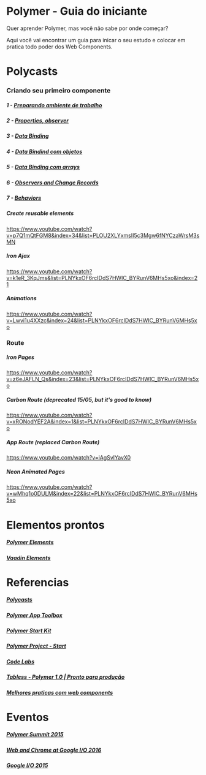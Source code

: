 # Polymer - Guia do iniciante

Quer aprender Polymer, mas você não sabe por onde começar?

Aqui você vai encontrar um guia para inicar o seu estudo e colocar em pratica todo poder dos Web Components.

# Polycasts

### Criando seu primeiro componente

##### 1 - [Preparando ambiente de trabalho](https://github.com/lcassiano1612/polymer/tree/master/1-preparando%20ambiente%20de%20trabalho)

##### 2 - [Properties, observer](https://www.youtube.com/watch?v=7jolqbtIdiY&index=32&list=PLOU2XLYxmsII5c3Mgw6fNYCzaWrsM3sMN) 
	
##### 3 - [Data Binding](https://www.youtube.com/watch?v=1sx6YNn58OQ&index=18&list=PLOU2XLYxmsII5c3Mgw6fNYCzaWrsM3sMN)

##### 4 - [Data Bindind com objetos](https://www.youtube.com/watch?v=0GxteaIaj2Q&list=PLOU2XLYxmsII5c3Mgw6fNYCzaWrsM3sMN&index=16)

##### 5 - [Data Binding com arrays](https://www.youtube.com/watch?v=HBUb8frm2Tw&index=11&list=PLOU2XLYxmsII5c3Mgw6fNYCzaWrsM3sMN)

##### 6 - [Observers and Change Records](https://www.youtube.com/watch?v=m1hFhDYDY6o)

##### 7 - [Behaviors](https://www.youtube.com/watch?v=YrlmieL3Z0k&index=26&list=PLOU2XLYxmsII5c3Mgw6fNYCzaWrsM3sMN)

##### Create reusable elements
https://www.youtube.com/watch?v=p7Q1mQtFGM8&index=34&list=PLOU2XLYxmsII5c3Mgw6fNYCzaWrsM3sMN

##### Iron Ajax
https://www.youtube.com/watch?v=k1eR_3KqJms&list=PLNYkxOF6rcIDdS7HWIC_BYRunV6MHs5xo&index=21

##### Animations
https://www.youtube.com/watch?v=Lwvi1u4XXzc&index=24&list=PLNYkxOF6rcIDdS7HWIC_BYRunV6MHs5xo

### Route

##### Iron Pages
https://www.youtube.com/watch?v=z6eJAFLN_Qs&index=23&list=PLNYkxOF6rcIDdS7HWIC_BYRunV6MHs5xo

##### Carbon Route (deprecated 15/05, but it's good to know)
https://www.youtube.com/watch?v=xRONodYEF2A&index=1&list=PLNYkxOF6rcIDdS7HWIC_BYRunV6MHs5xo

##### App Route (replaced Carbon Route)
https://www.youtube.com/watch?v=iAgSvlYavX0

##### Neon Animated Pages
https://www.youtube.com/watch?v=wMhq1o0DULM&index=22&list=PLNYkxOF6rcIDdS7HWIC_BYRunV6MHs5xo

# Elementos prontos

##### [Polymer Elements](https://elements.polymer-project.org/browse)

##### [Vaadin Elements](https://vaadin.com/elements)

# Referencias

##### [Polycasts](https://www.youtube.com/playlist?list=PLNYkxOF6rcIDdS7HWIC_BYRunV6MHs5xo)

##### [Polymer App Toolbox](https://www.polymer-project.org/1.0/toolbox/)

##### [Polymer Start Kit](https://www.youtube.com/watch?v=xz-yixRxZN8&index=29&list=PLNYkxOF6rcIDdS7HWIC_BYRunV6MHs5xo)

##### [Polymer Project - Start](https://www.polymer-project.org/1.0/start/)

##### [Code Labs](https://codelabs.developers.google.com/polymer-summit)

##### [Tabless - Polymer 1.0 | Pronto para produção](https://tableless.com.br/polymer-1-0-pronto-para-producao/)

##### [Melhores praticas com web components](https://tableless.com.br/melhores-praticas-web-components/)

# Eventos

##### [Polymer Summit 2015](https://www.youtube.com/playlist?list=PLNYkxOF6rcICdISJclfQhj2S8QZGjXV8J)

##### [Web and Chrome at Google I/O 2016](https://www.youtube.com/playlist?list=PLNYkxOF6rcIDz1TzmmMRBC-kd8zPRTQIP)

##### [Google I/O 2015](https://www.youtube.com/watch?v=fD2As5RmM8Q)
